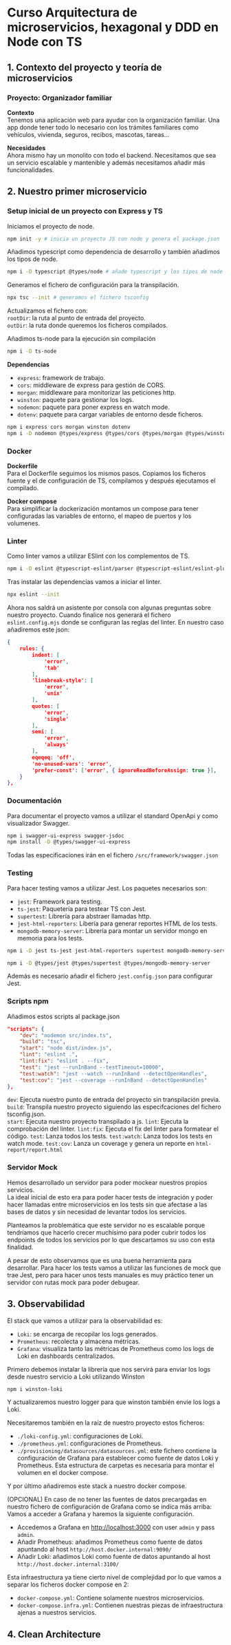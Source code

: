 # Curso Arquitectura de microservicios, hexagonal y DDD en Node  con TS
## 1. Contexto del proyecto y teoría de microservicios
### Proyecto: Organizador familiar
__Contexto__ \
Tenemos una aplicación web para ayudar con la organización familiar. Una app donde tener todo lo necesario con los trámites familiares como vehículos, vivienda, seguros, recibos, mascotas, tareas…

__Necesidades__ \
Ahora mismo hay un monolito con todo el backend.
Necesitamos que sea un servicio escalable y mantenible y además necesitamos añadir más funcionalidades.

## 2. Nuestro primer microservicio
### Setup inicial de un proyecto con Express y TS
Iniciamos el proyecto de node.
```bash
npm init -y # inicia un proyecto JS con node y genera el package.json
```
Añadimos typescript como dependencia de desarrollo y también añadimos los tipos de node.
```bash
npm i -D typescript @types/node # añade typescript y los tipos de node
```
Generamos el fichero de configuración para la transpilación.
```bash
npx tsc --init # generamos el fichero tsconfig
```
Actualizamos el fichero con:\
`rootDir`: la ruta al punto de entrada del proyecto.\
`outDir`: la ruta donde queremos los ficheros compilados.

Añadimos ts-node para la ejecución sin compilación
```bash
npm i -D ts-node
```
__Dependencias__
- `express`: framework de trabajo.
- `cors`: middleware de express para gestión de CORS.
- `morgan`: middleware para monitorizar las peticiones http.
- `winston`: paquete para gestionar los logs.
- `nodemon`: paquete para poner express en watch mode.
- `dotenv`: paquete para cargar variables de entorno desde ficheros.

```bash
npm i express cors morgan winston dotenv
npm i -D nodemon @types/express @types/cors @types/morgan @types/winston
``` 

### Docker
__Dockerfile__\
Para el Dockerfile seguimos los mismos pasos. Copiamos los ficheros fuente y el de configuración de TS, compilamos y después ejecutamos el compilado.

__Docker compose__\
Para simplificar la dockerización montamos un compose para tener configuradas las variables de entorno, el mapeo de puertos y los volumenes.



### Linter
Como linter vamos a utilizar ESlint con los complementos de TS.
```bash
npm i -D eslint @typescript-eslint/parser @typescript-eslint/eslint-plugin
```
Tras instalar las dependencias vamos a iniciar el linter.
```bash
npx eslint --init
```
Ahora nos saldrá un asistente por consola con algunas preguntas sobre nuestro proyecto. Cuando finalice nos generará el fichero `eslint.config.mjs` donde se configuran las reglas del linter. En nuestro caso añadiremos este json:
```json
{
    rules: {
        indent: [
            'error',
            'tab'
        ],
        'linebreak-style': [
            'error',
            'unix'
        ],
        quotes: [
            'error',
            'single'
        ],
        semi: [
            'error',
            'always'
        ],
        eqeqeq: 'off',
        'no-unused-vars': 'error',
        'prefer-const': ['error', { ignoreReadBeforeAssign: true }],
    }
},
```
### Documentación
Para documentar el proyecto vamos a utilizar el standard OpenApi y como visualizador Swagger.
```bash
npm i swagger-ui-express swagger-jsdoc
npm install -D @types/swagger-ui-express
```
Todas las especificaciones irán en el fichero `/src/framework/swagger.json`


### Testing
Para hacer testing vamos a utilizar Jest. Los paquetes necesarios son:
- `jest`: Framework para testing.
- `ts-jest`: Paquetería para testear TS con Jest.
- `supertest`: Librería para abstraer llamadas http.
- `jest-html-reporters`: Libería para generar reportes HTML de los tests.
- `mongodb-memory-server`: Librería para montar un servidor mongo en memoria para los tests.

```bash
npm i -D jest ts-jest jest-html-reporters supertest mongodb-memory-server
```
```bash
npm i -D @types/jest @types/supertest @types/mongodb-memory-server
```
Además es necesario añadir el fichero `jest.config.json` para configurar Jest.


### Scripts npm
Añadimos estos scripts al package.json
```json
"scripts": {
    "dev": "nodemon src/index.ts",
    "build": "tsc",
    "start": "node dist/index.js",
    "lint": "eslint .",
    "lint:fix": "eslint . --fix",
    "test": "jest --runInBand --testTimeout=10000",
    "test:watch": "jest --watch --runInBand --detectOpenHandles",
    "test:cov": "jest --coverage --runInBand --detectOpenHandles"
},
```
`dev`: Ejecuta nuestro punto de entrada del proyecto sin transpilación previa.\
`build`: Transpila nuestro proyecto siguiendo las especifcaciones del fichero tsconfig.json.\
`start`: Ejecuta nuestro proyecto transpilado a js.
`lint`: Ejecuta la comprobación del linter.
`lint:fix`: Ejecuta el fix del linter para formatear el código.
`test`: Lanza todos los tests.
`test:watch`: Lanza todos los tests en watch mode.
`test:cov`: Lanza un coverage y genera un reporte en `html-report/report.html` 

### Servidor Mock
Hemos desarrollado un servidor para poder mockear nuestros propios servicios.\
La ideal inicial de esto era para poder hacer tests de integración y poder hacer llamadas entre microservicios en los tests sin que afectase a las bases de datos y sin necesidad de levantar todos los servicios.

Planteamos la problemática que este servidor no es escalable porque tendríamos que hacerlo crecer muchísimo para poder cubrir todos los endpoints de todos los servicios por lo que descartamos su uso con esta finalidad.

A pesar de esto observamos que es una buena herramienta para desarrollar. Para hacer los tests vamos a utilizar las funciones de mock que trae Jest, pero para hacer unos tests manuales es muy práctico tener un servidor con rutas mock para poder debugear.


## 3. Observabilidad
El stack que vamos a utilizar para la observabilidad es:
- `Loki`: se encarga de recopilar los logs generados.  
- `Prometheus`: recolecta y almacena métricas.
- `Grafana`: visualiza tanto las métricas de Prometheus como los logs de Loki en dashboards centralizados.

Primero debemos instalar la librería que nos servirá para enviar los logs desde nuestro servicio a Loki utilizando Winston
```bash
npm i winston-loki
```
Y actualizaremos nuestro logger para que winston también envie los logs a Loki.

Necesitaremos también en la raíz de nuestro proyecto estos ficheros:
- `./loki-config.yml`: configuraciones de Loki.
- `./prometheus.yml`: configuraciones de Prometheus.
- `./provisioning/datasources/datasources.yml`: este fichero contiene la configuración de Grafana para establecer como fuente de datos Loki y Prometheus. Esta estructura de carpetas es necesaria para montar el volumen en el docker compose. 


Y por último añadiremos este stack a nuestro docker compose.


(OPCIONAL) En caso de no tener las fuentes de datos precargadas en nuestro fichero de configuración de Grafana como se indica más arriba:
Vamos a acceder a Grafana y haremos la siguiente configuración.
- Accedemos a Grafana en [http://localhost:3000](http://localhost:3000) con user `admin` y pass `admin`.
- Añadir Prometheus: añadimos Prometheus como fuente de datos apuntando al host `http://host.docker.internal:9090/`
- Añadir Loki: añadimos Loki como fuente de datos apuntando al host `http://host.docker.internal:3100/`

Esta infraestructura ya tiene cierto nivel de complejidad por lo que vamos a separar los ficheros docker compose en 2:
- `docker-compose.yml`: Contiene solamente nuestros microservicios.
- `docker-compose.infra.yml`: Contienen nuestras piezas de infraestructura ajenas a nuestros servicios.

## 4. Clean Architecture
